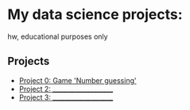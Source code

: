 # My data science projects:

hw, educational purposes only

## Projects

* [Project 0: Game 'Number guessing'](https://github.com/andkhalov/mipt_edu/project_0)
* [Project 2: ___________________](____)
* [Project 3: ___________________](____)